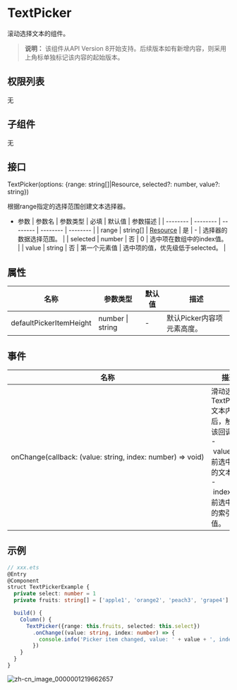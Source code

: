 # TextPicker

滚动选择文本的组件。

>  **说明：**
> 该组件从API Version 8开始支持。后续版本如有新增内容，则采用上角标单独标记该内容的起始版本。


## 权限列表

无


## 子组件

无


## 接口

TextPicker(options: {range: string[]|Resource, selected?: number, value?: string})

根据range指定的选择范围创建文本选择器。

- 参数
  | 参数名 | 参数类型 | 必填 | 默认值 | 参数描述 |
  | -------- | -------- | -------- | -------- | -------- |
  | range | string[]&nbsp;\|&nbsp;[Resource](../../ui/ts-types.md#resource类型) | 是 | - | 选择器的数据选择范围。 |
  | selected | number | 否 | 0 | 选中项在数组中的index值。         | 
  | value | string | 否 | 第一个元素值 | 选中项的值，优先级低于selected。 |


## 属性

| 名称 | 参数类型 | 默认值 | 描述 |
| -------- | -------- | -------- | -------- |
| defaultPickerItemHeight | number \| string | - | 默认Picker内容项元素高度。 |


## 事件

| 名称 | 描述 |
| -------- | -------- |
| onChange(callback:&nbsp;(value:&nbsp;string,&nbsp;index:&nbsp;number)&nbsp;=&gt;&nbsp;void) | 滑动选中TextPicker文本内容后，触发该回调。<br/>-&nbsp;value:&nbsp;当前选中项的文本。<br/>-&nbsp;index:&nbsp;当前选中项的索引值。 |


## 示例

```ts
// xxx.ets
@Entry
@Component
struct TextPickerExample {
  private select: number = 1
  private fruits: string[] = ['apple1', 'orange2', 'peach3', 'grape4']

  build() {
    Column() {
      TextPicker({range: this.fruits, selected: this.select})
        .onChange((value: string, index: number) => {
          console.info('Picker item changed, value: ' + value + ', index: ' + index)
        })
    }
  }
}
```

![zh-cn_image_0000001219662657](figures/zh-cn_image_0000001219662657.png)
